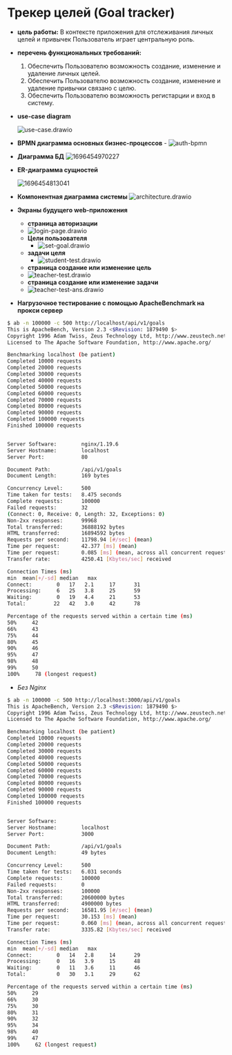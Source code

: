 # Трекер целей (Goal tracker)

- **цель работы:**  В контексте приложения для отслеживания личных целей и привычек Пользователь играет центральную роль.

- **перечень функциональных требований:**

  1. Обеспечить Пользователю возможность создание, изменение и удаление личных целей.
  2. Обеспечить Пользователю возможность создание, изменение и удаление привычки связано с целю.
  3. Обеспечить Пользователю возможность регистарции и вход в систему.
- **use-case diagram**

  ![use-case.drawio](image/readme/use-case.drawio.png)
- **BPMN диаграмма основных бизнес-процессов**
		- ![auth-bpmn](image/readme/bmpn.svg)
- **Диаграмма БД**
  ![1696454970227](image/readme/entity-relation-ship-diagram.png)
- **ER-диаграмма сущностей**

  ![1696454813041](image/readme/relationship-diagram.png)
- **Компонентная диаграмма системы**
  ![architecture.drawio](image/readme/architecture.drawio.png)

- **Экраны будущего web-приложения**
  -  **страница авторизации** 
  	- ![login-page.drawio](image/readme/login-page.png)
  - **Цели пользователя** 
  	- ![set-goal.drawio](image/readme/set-goal.png)
  - **задачи целя** 
  	- ![student-test.drawio](image/readme/goal-tests.png)
  -  **страница создание или изменение цель** 
  	- ![teacher-test.drawio](image/readme/crud-goal.png)
  -  **страница создание или изменение задачи** 
 	- ![teacher-test-ans.drawio](image/readme/crud-goal.png)

- **Нагрузочное тестирование с помощью ApacheBenchmark на прокси сервер**

```bash
$ ab -n 100000 -c 500 http://localhost/api/v1/goals
This is ApacheBench, Version 2.3 <$Revision: 1879490 $>
Copyright 1996 Adam Twiss, Zeus Technology Ltd, http://www.zeustech.net/
Licensed to The Apache Software Foundation, http://www.apache.org/

Benchmarking localhost (be patient)
Completed 10000 requests
Completed 20000 requests
Completed 30000 requests
Completed 40000 requests
Completed 50000 requests
Completed 60000 requests
Completed 70000 requests
Completed 80000 requests
Completed 90000 requests
Completed 100000 requests
Finished 100000 requests


Server Software:        nginx/1.19.6
Server Hostname:        localhost
Server Port:            80

Document Path:          /api/v1/goals
Document Length:        169 bytes

Concurrency Level:      500
Time taken for tests:   8.475 seconds
Complete requests:      100000
Failed requests:        32
(Connect: 0, Receive: 0, Length: 32, Exceptions: 0)
Non-2xx responses:      99968
Total transferred:      36888192 bytes
HTML transferred:       16894592 bytes
Requests per second:    11798.94 [#/sec] (mean)
Time per request:       42.377 [ms] (mean)
Time per request:       0.085 [ms] (mean, across all concurrent requests)
Transfer rate:          4250.41 [Kbytes/sec] received

Connection Times (ms)
min  mean[+/-sd] median   max
Connect:        0   17   2.1     17      31
Processing:     6   25   3.8     25      59
Waiting:        0   19   4.4     21      53
Total:         22   42   3.0     42      78

Percentage of the requests served within a certain time (ms)
50%     42
66%     43
75%     44
80%     45
90%     46
95%     47
98%     48
99%     50
100%     78 (longest request)

```

- *Без Nginx*
```bash
$ ab -n 100000 -c 500 http://localhost:3000/api/v1/goals
This is ApacheBench, Version 2.3 <$Revision: 1879490 $>
Copyright 1996 Adam Twiss, Zeus Technology Ltd, http://www.zeustech.net/
Licensed to The Apache Software Foundation, http://www.apache.org/

Benchmarking localhost (be patient)
Completed 10000 requests
Completed 20000 requests
Completed 30000 requests
Completed 40000 requests
Completed 50000 requests
Completed 60000 requests
Completed 70000 requests
Completed 80000 requests
Completed 90000 requests
Completed 100000 requests
Finished 100000 requests


Server Software:        
Server Hostname:        localhost
Server Port:            3000

Document Path:          /api/v1/goals
Document Length:        49 bytes

Concurrency Level:      500
Time taken for tests:   6.031 seconds
Complete requests:      100000
Failed requests:        0
Non-2xx responses:      100000
Total transferred:      20600000 bytes
HTML transferred:       4900000 bytes
Requests per second:    16581.95 [#/sec] (mean)
Time per request:       30.153 [ms] (mean)
Time per request:       0.060 [ms] (mean, across all concurrent requests)
Transfer rate:          3335.82 [Kbytes/sec] received

Connection Times (ms)
min  mean[+/-sd] median   max
Connect:        0   14   2.8     14      29
Processing:     0   16   3.9     15      48
Waiting:        0   11   3.6     11      46
Total:          0   30   3.1     29      62

Percentage of the requests served within a certain time (ms)
50%     29
66%     30
75%     30
80%     31
90%     32
95%     34
98%     40
99%     47
100%     62 (longest request)

```